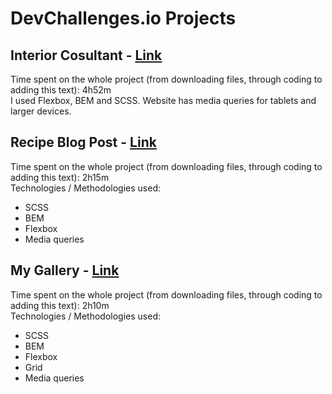 # DevChallenges.io Projects

## Interior Cosultant - [Link](https://mateuszrosiak.github.io/DevChallenges.io/3-interior-consultant)
Time spent on the whole project (from downloading files, through coding to adding this text): 4h52m  
I used Flexbox, BEM and SCSS. Website has media queries for tablets and larger devices.  
  
## Recipe Blog Post - [Link](https://mateuszrosiak.github.io/DevChallenges.io/4-recipe-blog/)
Time spent on the whole project (from downloading files, through coding to adding this text): 2h15m  
Technologies / Methodologies used:
* SCSS
* BEM
* Flexbox
* Media queries

## My Gallery - [Link](https://mateuszrosiak.github.io/DevChallenges.io/5-my-gallery/)
Time spent on the whole project (from downloading files, through coding to adding this text): 2h10m  
Technologies / Methodologies used:
* SCSS
* BEM
* Flexbox
* Grid
* Media queries